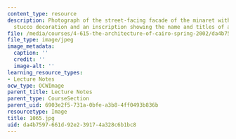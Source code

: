 ```yaml
---
content_type: resource
description: Photograph of the street-facing facade of the minaret with elaborate
  stucco decoration and an inscription showing the name and titles of al-Nasir Muhammad.
file: /media/courses/4-615-the-architecture-of-cairo-spring-2002/da4b7597661d92e239174a328c6b1bc8_1065.jpg
file_type: image/jpeg
image_metadata:
  caption: ''
  credit: ''
  image-alt: ''
learning_resource_types:
- Lecture Notes
ocw_type: OCWImage
parent_title: Lecture Notes
parent_type: CourseSection
parent_uid: 6903e2f5-731a-0bfe-a3b8-4ff0493b836b
resourcetype: Image
title: 1065.jpg
uid: da4b7597-661d-92e2-3917-4a328c6b1bc8
---
```

